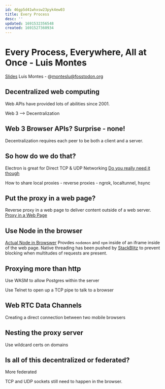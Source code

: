 ```yaml
---
id: 46gp5d41whxsw23pyk4ew03
title: Every Process
desc: ''
updated: 1691532356548
created: 1691527360934
---
```

# Every Process, Everywhere, All at Once - Luis Montes
[Slides](seattlejs23.netlify.app)
Luis Montes - @monteslu@fosstodon.org


## Decentralized web computing
Web APIs have provided lots of abilities since 2001.

Web 3 --> Decentralization
## Web 3 Browser APIs? Surprise - none!

Decentralization requires each peer to be both a client and a server.

## So how do we do that?

Electron is great for Direct TCP & UDP Networking
[Do you really need it though](https://youmightnotneedelectron.com/)

How to share local proxies - reverse proxies - ngrok, localtunnel, hsync 

## Put the proxy in a web page?
Reverse proxy in a web page to deliver content outside of a web server.
[Proxy in a Web Page](browserver.netlify.app)

## Use Node in the browser
[Actual Node in Browswer](expressnode.netlify.app)
Provdes `nodemon` and `npm` inside of an iframe inside of the web page. 
Native threading has been pushed by [StackBlitz](https://stackblitz.com/) to prevent blocking when multitudes of requests are present.

## Proxying more than http
Use WASM to allow Postgres within the server

Use Telnet to open up a TCP pipe to talk to a browser

## Web RTC Data Channels
Creating a direct connection between two mobile browsers

## Nesting the proxy server
Use wildcard certs on domains

## Is all of this decentralized or federated?
More federated

TCP and UDP sockets still need to happen in the browser.